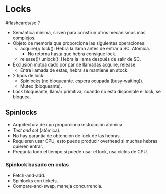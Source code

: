 # Locks
#flashcards/so 
?
- Semántica mínima, sirven para construir otros mecanismos más complejos.
- Objeto de memoria que proporciona las siguientes operaciones:
	- acquire()/ lock(): Hebra la llama antes de entrar a SC. Atómica.
		- No retorna hasta que hebra consigue lock.
	- release()/ unlock(): Hebra la llama después de salir de SC.
- Exclusión mutua dado por par de llamadas acquire, release.
	- Entre llamada de estas, hebra se mantiene en stock.
- 2 tipos de lock:
	- Spinlocks (no bloqueante. espera ocupada (busy-waiting)).
	- Mutex (bloqueante).
- Lock bloqueante, llamar primitiva, cuando no esta disponible el lock, se bloquea.
## Spinlocks
- Arquitectura de cpu proporciona instrucción atómica.
- *Test and set* (atómica).
- No hay garantía de obtención de lock de las hebras.
- Requieren usar CPU, esto puede producir overhead si muchas hebras quieren entrar.
- Pregunta todo el tiempo si puede usar el lock, usa ciclos de CPU.
### Spinlock basado en colas
- Fetch-and-add.
- Spinlocks con tickets.
- Compare-and-swap, maneja concurrencia.